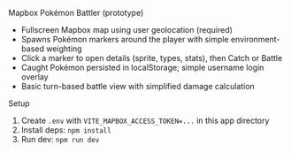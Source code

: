Mapbox Pokémon Battler (prototype)

- Fullscreen Mapbox map using user geolocation (required)
- Spawns Pokémon markers around the player with simple environment-based weighting
- Click a marker to open details (sprite, types, stats), then Catch or Battle
- Caught Pokémon persisted in localStorage; simple username login overlay
- Basic turn-based battle view with simplified damage calculation

Setup

1. Create `.env` with `VITE_MAPBOX_ACCESS_TOKEN=...` in this app directory
2. Install deps: `npm install`
3. Run dev: `npm run dev`

